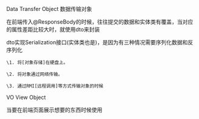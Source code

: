 Data Transfer Object 数据传输对象

在前端传入@ResponseBody的时候，往往提交的数据和实体类有覆盖，当对应的属性差距比较大时，就使用dto来封装





dto实现Serialization接口(实体类也是)，是因为有三种情况需要序列化数据和反序列化

```
\1. 将[对象存储]在硬盘上。

\2. 将对象通过网络传输。

\3. 通过RMI[远程调用]等方式传输对象的时候
```



VO  View Object



当要在前端页面展示想要的东西时候使用